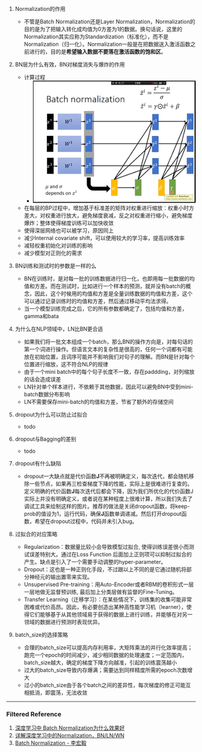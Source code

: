 1. Normalization的作用
    - 不管是Batch Normalization还是Layer Normalization，Normalization的目的是为了把输入转化成均值为0方差为1的数据。换句话说，这里的Normalization其实应称为Standardization（标准化），而不是Normalization（归一化）。Normalization一般是在把数据送入激活函数之前进行的，目的是**希望输入数据不要落在激活函数的饱和区**。

1. BN层为什么有效，BN对梯度消失与爆炸的作用
    - 计算过程
        - ![bn](pics/batch-norm.png)
    - 在每层的BP过程中，增加基于标准差的矩阵对权重进行缩放：权重小时方差大，对权重进行放大，避免梯度衰减，反之对权重进行缩小，避免梯度爆炸；整体使得梯度训练可以加快收敛
    - 使得深层网络也可以被学习，原因同上
    - 减少Internal covariate shift，可以使用较大的学习率，提高训练效率
    - 减轻权重初始化对训练的影响
    - 减少模型对正则化的需求

2. BN训练和测试时的参数是一样的么
    - BN在训练时，是对每一批的训练数据进行归一化，也即用每一批数据的均值和方差。而在测试时，比如进行一个样本的预测，就并没有batch的概念，因此，这个时候用的均值和方差是全量训练数据的均值和方差，这个可以通过记录训练时的均值和方差，然后通过移动平均法求得。
    - 当一个模型训练完成之后，它的所有参数都确定了，包括均值和方差，gamma和bata

3. 为什么在NLP领域中，LN比BN更合适
    - 如果我们将一批文本组成一个batch，那么BN的操作方向是，对每句话的第一个词进行操作。但语言文本的复杂性是很高的，任何一个词都有可能放在初始位置，且词序可能并不影响我们对句子的理解。而BN是针对每个位置进行缩放，这不符合NLP的规律
    - 由于一个mini batch中的每个句子长度不一致，存在paddding，对列缩放的话会造成误差
    - LN针对单个样本进行，不依赖于其他数据，因此可以避免BN中受到mini-batch数据分布影响
    - LN不需要保存mini-batch的均值和方差，节省了额外的存储空间
   
5. dropout为什么可以防止过拟合
    - todo

6. dropout与Bagging的差别
    - todo
    
7. dropout有什么缺陷
    - dropout一大缺点就是代价函数**J**不再被明确定义，每次迭代，都会随机移除一些节点，如果再三检查梯度下降的性能，实际上是很难进行复查的。定义明确的代价函数**J**每次迭代后都会下降，因为我们所优化的代价函数J实际上并没有明确定义，或者说在某种程度上很难计算，所以我们失去了调试工具来绘制这样的图片。推荐的做法是关闭dropout函数，将keep-prob的值设为1，运行代码，确保**J**函数单调递减。然后打开dropout函数，希望在dropout过程中，代码并未引入bug。
    
5. 过拟合的对应策略
	- Regularization：数据量比较小会导致模型过拟合, 使得训练误差很小而测试误差特别大。通过在Loss Function 后面加上正则项可以抑制过拟合的产生。缺点是引入了一个需要手动调整的hyper-parameter。
	- Dropout：这也是一种正则化手段，不过跟以上不同的是它通过随机将部分神经元的输出置零来实现。
	- Unsupervised Pre-training：用Auto-Encoder或者RBM的卷积形式一层一层地做无监督预训练, 最后加上分类层做有监督的Fine-Tuning。
	- Transfer Learning（迁移学习）：在某些情况下，训练集的收集可能非常困难或代价高昂。因此，有必要创造出某种高性能学习机（learner），使得它们能够基于从其他领域易于获得的数据上进行训练，并能够在对另一领域的数据进行预测时表现优异。
	
7. batch_size的选择策略
    - 合理的batch_size可以提高内存利用率，大矩阵乘法的并行化效率提高；跑完一个epoch的时间减少，减少相同数据的处理速度；一定范围内，batch_size越大，确定的梯度下降方向越准，引起的训练震荡越小
    - 过大的batch_size导致内存爆满；需要达到同样精度所需的epoch次数增大
    - 过小的batch_size由于各个batch之间的差异性，每次梯度的修正可能互相抵消，即震荡，无法收敛

---
### Filtered Reference
1. [深度学习中 Batch Normalization为什么效果好](https://www.zhihu.com/question/38102762/answer/391649040)
2. [详解深度学习中的Normalization，BN/LN/WN](https://zhuanlan.zhihu.com/p/33173246)
3. [Batch Normalization - 李宏毅](https://www.bilibili.com/video/BV1bx411V798?from=search&seid=7639508923003539273)